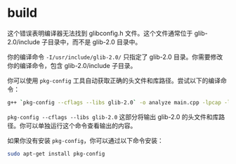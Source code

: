 # build 
这个错误表明编译器无法找到 glibconfig.h 文件。这个文件通常位于 glib-2.0/include 子目录中，而不是 glib-2.0 目录中。

你的编译命令 `-I/usr/include/glib-2.0/` 只指定了 glib-2.0 目录。你需要修改你的编译命令，包含 glib-2.0/include 子目录。

你可以使用 `pkg-config` 工具自动获取正确的头文件和库路径。尝试以下的编译命令：

```bash
g++ `pkg-config --cflags --libs glib-2.0` -o analyze main.cpp -lpcap -lwiretap
```

`pkg-config --cflags --libs glib-2.0` 这部分将输出 glib-2.0 的头文件和库路径。你可以单独运行这个命令查看输出的内容。

如果你没有安装 `pkg-config`，你可以通过以下命令安装：

```bash
sudo apt-get install pkg-config
```